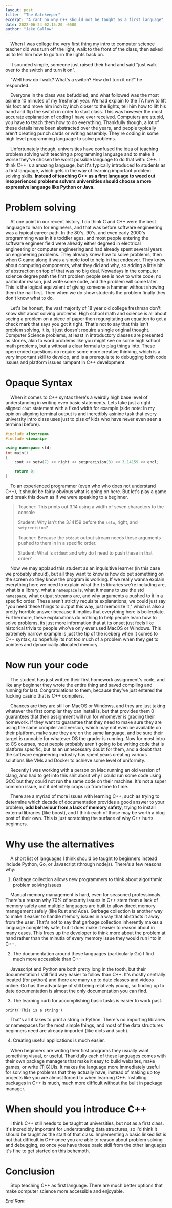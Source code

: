 ```yaml
---
layout: post
title:  "The Gatekeeper"
excerpt: "A rant on why C++ should not be taught as a first language"
date: 2022-06-24 02:15:20 -0500
author: "Jake Gallow"
---
```


&nbsp;&nbsp;&nbsp; When I was college the very first thing my intro to computer science teacher did was turn off the light, walk to the front of the class, then asked us to tell him how to go turn the lights back on.

&nbsp;&nbsp;&nbsp; It sounded simple, someone just raised their hand and said "just walk over to the switch and turn it on".

&nbsp;&nbsp;&nbsp; "Well how do I walk? What's a switch? How do I turn it on?" he responded.

&nbsp;&nbsp;&nbsp; Everyone in the class was befuddled, and what followed was the most asinine 10 minutes of my freshman year.
 We had explain to the TA how to lift his foot and move him inch by inch closer to the lights, tell him how to lift his hand and flip the switch in order to start class.
 This was however the most accurate explanation of coding I have ever received.
 Computers are stupid, you have to teach them how to do everything.
 Thankfully though, a lot of these details have been abstracted over the years, and people typically aren't creating punch cards or writing assembly.
 They're coding in some high level programming language to solve problems.

&nbsp;&nbsp;&nbsp; Unfortunately though, universities have confused the idea of teaching problem solving with teaching a programming language and to make it worse they've chosen the worst possible language to do that with: C++.
 I think C++ is a amazing language, but it's typically introduced to students as a first language, which gets in the way of learning important problem solving skills.
 **Instead of teaching C++ as a first language to weed out inexperienced problems solvers universities should choose a more expressive language like Python or Java.**

# Problem solving
&nbsp;&nbsp;&nbsp; At one point in our recent history, I do think C and C++ were the best language to learn for engineers, and that was before software engineering was a typical career path.
 In the 80's, 90's, and even early 2000's programming was in it's toddler ages, and most people entering the software engineer field were already either degreed in electrical engineering or computer engineering and had already spent several years on engineering problems.
 They already knew how to solve problems, then when C came along it was a simple tool to help in that endeavor.
 They knew about computing components, what they did and why, so adding a little bit of abstraction on top of that was no big deal.
 Nowadays in the computer science degree path the first problem people see is how to write code; no particular reason, just write some code, and the problem will come later.
 This is the logical equivalent of giving someone a hammer without showing them the nail first.
 Then when we do show students the problem finally they don't know what to do.

&nbsp;&nbsp;&nbsp; Let's be honest, the vast majority of 18 year old college freshman don't know shit about solving problems.
 High school math and science is all about seeing a problem on a piece of paper then regurgitating an equation to get a check mark that says you got it right.
 That's not to say that this isn't problem solving, it is, it just doesn't require a single original thought.
 Computer Science problems, at least in introductory classes are presented as stories, akin to word problems like you might see on some high school math problems, but a without a clear formula to plug things into.
 These open ended questions do require some more creative thinking, which is a very important skill to develop, and is a prerequisite to debugging both code issues and platform issues rampant in C++ development.

# Opaque Syntax
&nbsp;&nbsp;&nbsp; When it comes to C++ syntax there's a weirdly high base level of understanding in writing even basic statements.
 Lets take just a right aligned `cout` statement with a fixed width for example (side note: In my opinion aligning terminal output is and incredibly asinine task that every university intro class uses just to piss of kids who have never even seen a terminal before).
```c++
#include <iostream>
#include <iomanip>

using namespace std;
int main()
{
    cout << setw(7) << right << setprecision(3) << 3.14159 << endl;

    return 0;
}
```
&nbsp;&nbsp;&nbsp; To an experienced programmer (even who who does not understand C++), it should be fairly obvious what is going on here.
 But let's play a game and break this down as if we were speaking to a beginner.

> Teacher: This prints out 3.14 using a width of seven characters to the console
>
> Student: Why isn't the 3.14159 before the `setw`, right, and `setprecision`?
>
> Teacher: Because the `stdout` output stream needs these arguments pushed to them in in a specific order.
>
> Student: What is `stdout` and why do I need to push these in that order?

&nbsp;&nbsp;&nbsp; Now we may applaud this student as an inquisitive learner (in this case we probably should), but all they want to know is how do put something on the screen so they know the program is working.
 If we really wanna explain everything here we need to explain what the `io` libraries we're including are, what is a library, what a `namespace` is, what it means to use the std `namespace`, what output streams are, and why arguments a pushed to it in a specific order.
 These aren't strictly requisite explanations; we could just say "you need these things to output this way, just memorize it," which is also a pretty horrible answer because it implies that everything here is boilerplate.
 Furthermore, these explanations do nothing to help people learn how to solve problems, its just more information that at its onset just feels like historical trivia to people who've only ever used MacOS or Windows.
 This extremely narrow example is just the tip of the iceberg when it comes to C++ syntax, so hopefully its not too much of a problem when they get to pointers and dynamically allocated memory.

# Now run your code

&nbsp;&nbsp;&nbsp; The student has just written their first homework assignment's code, and like any beginner they wrote the entire thing and saved compiling and running for last.
 Congratulations to them, because they've just entered the fucking casino that is C++ compilers.

&nbsp;&nbsp;&nbsp; Chances are they are still on MacOS or Windows, and they are just taking whatever the first compiler they can install is, but that provides them 0 guarantees that their assignment will run for whomever is grading their homework.
 If they want to guarantee that they need to make sure they are using the same compiler and version, which may not even be available on their platform, make sure they are on the same language, and be sure their target is runnable for whatever OS the grader is running.
 Now for most intro to CS courses, most people probably aren't going to be writing code that is platform specific, but its an unnecessary doubt for them, and a doubt that the software engineering industry has spent years creating various solutions like VMs and Docker to achieve some level of uniformity.

&nbsp;&nbsp;&nbsp; Recently I was working with a person on Mac running an old version of clang, and had to get into this shit about why I could run some code using GCC but they could not run the same code on their machine.
 It's not a super common issue, but it definitely crops up from time to time.

&nbsp;&nbsp;&nbsp; There are a myriad of more issues with learning C++, such as trying to determine which decade of documentation provides a good answer to your problem, **odd behaviour from a lack of memory safety**, trying to install external libraries (like boost), and I think each of those may be worth a blog post of their own.
 This is just scratching the surface of why C++ hurts beginners.

# Why use the alternatives

&nbsp;&nbsp;&nbsp; A short list of languages I think should be taught to beginners instead include Python, Go, or Javascript (through nodejs).
 There's a few reasons why:
1. Garbage collection allows new programmers to think about algorithmic problem solving issues

&nbsp;&nbsp;&nbsp; Manual memory management is hard, even for seasoned professionals.
 There's a reason why 70% of security issues in C++ stem from a lack of memory safety and multiple languages are built to allow direct memory management safely (like Rust and Ada).
 Garbage collection is another way to make it easier to handle memory issues in a way that abstracts it away from the user.
 That's not to say that garbage collection inherently makes a language completely safe, but it does make it easier to reason about in many cases.
 This frees up the developer to think more about the problem at hand rather than the minutia of every memory issue they would run into in C++.

2. The documentation around these languages (particularly Go) I find much more accessible than C++

&nbsp;&nbsp;&nbsp; Javascript and Python are both pretty long in the tooth, but their documentation I still find way easier to follow than C++.
 It's mostly centrally located (for python) and there are many up to date classes and videos online.
 Go has the advantage of still being relatively young, so finding up to date documentation is almost the only documentation you can find.

3. The learning curb for accomplishing basic tasks is easier to work past.
```
print('This is a string')
```
&nbsp;&nbsp;&nbsp; That's all it takes to print a string in Python.
 There's no importing libraries or namespaces for the most simple things, and most of the data structures beginners need are already imported (like dicts and such).

4. Creating useful applications is much easier.

 &nbsp;&nbsp;&nbsp; When beginners are writing their first programs they usually want something visual, or useful.
  Thankfully each of these languages comes with their own package managers that make it easy to build websites, make games, or write [T|G]UIs.
  It makes the language more immediately useful for solving the problems that they actually have, instead of making up toy projects like you are almost forced to when learning C++.
  Installing packages in C++ is much, much more difficult without the built in package manager.

# When should you introduce C++
&nbsp;&nbsp;&nbsp; I think C++ still needs to be taught at universities, but not as a first class.
 It's incredibly important for understanding data structures, so I'd think it should be taught as the start of that class.
 Implementing a basic linked list is not that difficult in C++ once you are able to reason about problem solving and debugging, so once you have those basic skill from the other languages it's fine to get started on this behemoth.

# Conclusion
&nbsp;&nbsp;&nbsp; Stop teaching C++ as first language.
 There are much better options that make computer science more accessible and enjoyable.


_End Rant_
